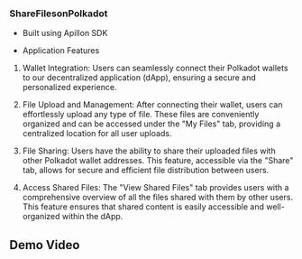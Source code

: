### ShareFilesonPolkadot

- Built using Apillon SDK

* Application Features

1. Wallet Integration: Users can seamlessly connect their Polkadot wallets to our decentralized application (dApp), ensuring a secure and personalized experience.

2. File Upload and Management: After connecting their wallet, users can effortlessly upload any type of file. These files are conveniently organized and can be accessed under the "My Files" tab, providing a centralized location for all user uploads.

3. File Sharing: Users have the ability to share their uploaded files with other Polkadot wallet addresses. This feature, accessible via the "Share" tab, allows for secure and efficient file distribution between users.

4. Access Shared Files: The "View Shared Files" tab provides users with a comprehensive overview of all the files shared with them by other users. This feature ensures that shared content is easily accessible and well-organized within the dApp.

## Demo Video